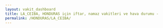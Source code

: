 ```yaml
---
layout: vakit_dashboard
title: LA_CEIBA, HONDURAS için iftar, namaz vakitleri ve hava durumu - ilçe/eyalet seç
permalink: /HONDURAS/LA_CEIBA/
---
```


<script type="text/javascript">
  var GLOBAL_COUNTRY = 'HONDURAS';
  var GLOBAL_CITY = 'LA_CEIBA';
  var GLOBAL_STATE = '';
  var lat = 72;
  var lon = 21;
</script>
